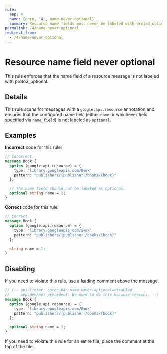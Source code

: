 ```yaml
---
rule:
  aep: 4
  name: [core, '4', name-never-optional]
  summary: Resource name fields must never be labeled with proto3_optional.
permalink: /4/name-never-optional
redirect_from:
  - /4/name-never-optional
---
```


# Resource name field never optional

This rule enforces that the name field of a resource message is not labeled with
proto3_optional.

## Details

This rule scans for messages with a `google.api.resource` annotation and ensures
that the configured name field (either `name` or whichever field specified via
`name_field`) is not labeled as `optional`.

## Examples

**Incorrect** code for this rule:

```proto
// Incorrect.
message Book {
  option (google.api.resource) = {
    type: "library.googleapis.com/Book"
    pattern: "publishers/{publisher}/books/{book}"
  };

  // The name field should not be labeled as optional.
  optional string name = 1;
}
```

**Correct** code for this rule:

```proto
// Correct.
message Book {
  option (google.api.resource) = {
    type: "library.googleapis.com/Book"
    pattern: "publishers/{publisher}/books/{book}"
  };

  string name = 1;
}
```

## Disabling

If you need to violate this rule, use a leading comment above the message.

```proto
// (-- api-linter: core::04::name-never-optional=disabled
//     aep.dev/not-precedent: We need to do this because reasons. --)
message Book {
  option (google.api.resource) = {
    type: "library.googleapis.com/Book"
    pattern: "publishers/{publisher}/books/{book}"
  };

  optional string name = 1;
}
```

If you need to violate this rule for an entire file, place the comment at the
top of the file.

[aep.dev/not-precedent]: https://aep.dev/not-precedent

